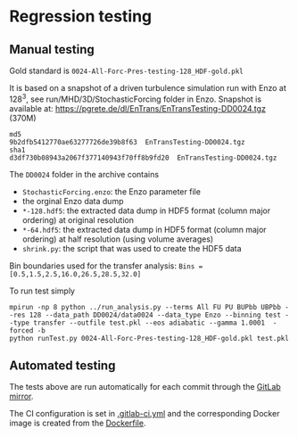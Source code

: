 # Regression testing

## Manual testing

Gold standard is `0024-All-Forc-Pres-testing-128_HDF-gold.pkl`

It is based on a snapshot of a driven turbulence simulation
run with Enzo at $128^3$, see run/MHD/3D/StochasticForcing folder in Enzo. 
Snapshot is available at: https://pgrete.de/dl/EnTrans/EnTransTesting-DD0024.tgz (370M)
```
md5
9b2dfb5412770ae63277726de39b8f63  EnTransTesting-DD0024.tgz
sha1
d3df730b08943a2067f377140943f70ff8b9fd20  EnTransTesting-DD0024.tgz
```
The `DD0024` folder in the archive contains
- `StochasticForcing.enzo`: the Enzo parameter file
- the orginal Enzo data dump
- `*-128.hdf5`: the extracted data dump in HDF5 format (column major ordering) at original resolution
- `*-64.hdf5`: the extracted data dump in HDF5 format (column major ordering) at half resolution (using volume averages)
- `shrink.py`: the script that was used to create the HDF5 data

Bin boundaries used for the transfer analysis: `Bins = [0.5,1.5,2.5,16.0,26.5,28.5,32.0]`

To run test simply 
```
mpirun -np 8 python ../run_analysis.py --terms All FU PU BUPbb UBPbb --res 128 --data_path DD0024/data0024 --data_type Enzo --binning test --type transfer --outfile test.pkl --eos adiabatic --gamma 1.0001  -forced -b
python runTest.py 0024-All-Forc-Pres-testing-128_HDF-gold.pkl test.pkl
```

## Automated testing

The tests above are run automatically for each commit through the [GitLab mirror](https://gitlab.com/pgrete/energy-transfer-analysis).

The CI configuration is set in [.gitlab-ci.yml](../.gitlab-ci.yml) and the corresponding
Docker image is created from the [Dockerfile](Dockerfile).
